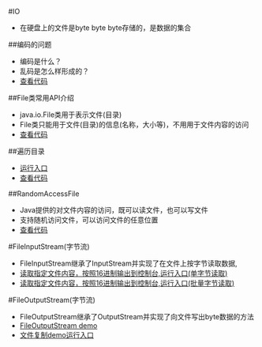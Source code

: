 #IO
* 在硬盘上的文件是byte byte byte存储的，是数据的集合

##编码的问题
* 编码是什么？
* 乱码是怎么样形成的？
* [查看代码](https://github.com/l81893521/java-example/blob/master/src/main/java/online/babylove/www/io/demo1/EncodeDemo.java)

##File类常用API介绍
* java.io.File类用于表示文件(目录)
* File类只能用于文件(目录)的信息(名称，大小等)，不用用于文件内容的访问
* [查看代码](https://github.com/l81893521/java-example/blob/master/src/main/java/online/babylove/www/io/demo2/FileDemo.java)

##遍历目录
* [运行入口](https://github.com/l81893521/java-example/blob/master/src/main/java/online/babylove/www/io/demo2/FileUtilTest.java)
* [查看代码](https://github.com/l81893521/java-example/blob/master/src/main/java/online/babylove/www/io/demo2/FileUtils.java)

##RandomAccessFile
* Java提供的对文件内容的访问，既可以读文件，也可以写文件
* 支持随机访问文件，可以访问文件的任意位置
* [查看代码](https://github.com/l81893521/java-example/blob/master/src/main/java/online/babylove/www/io/demo3/RafDemo.java)

#FileInputStream(字节流)
* FileInputStream继承了InputStream并实现了在文件上按字节读取数据,
* [读取指定文件内容，按照16进制输出到控制台,运行入口(单字节读取)](https://github.com/l81893521/java-example/blob/master/src/main/java/online/babylove/www/io/demo4/IOUtilTest1.java)
* [读取指定文件内容，按照16进制输出到控制台,运行入口(批量字节读取)](https://github.com/l81893521/java-example/blob/master/src/main/java/online/babylove/www/io/demo4/IOUtilTest2.java)

#FileOutputStream(字节流)
* FileOutputStream继承了OutputStream并实现了向文件写出byte数据的方法
* [FileOutputStream demo](https://github.com/l81893521/java-example/blob/master/src/main/java/online/babylove/www/io/demo4/FileOutDemo1.java)
* [文件复制demo运行入口](https://github.com/l81893521/java-example/blob/master/src/main/java/online/babylove/www/io/demo4/IOUtilTest3.java)